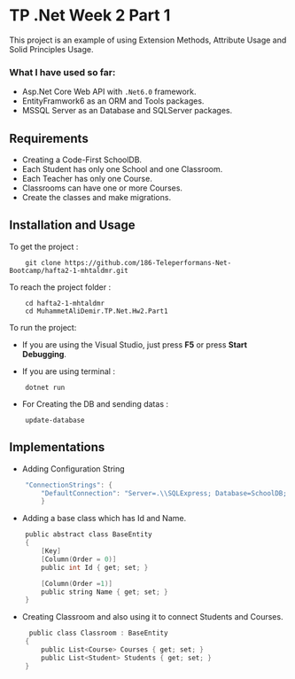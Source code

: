 # TP .Net Week 2 Part 1

This project is an example of using  Extension Methods, Attribute Usage and Solid Principles Usage.

### What I have used so far:
- Asp.Net Core Web API with `.Net6.0` framework.
- EntityFramwork6 as an ORM and Tools packages.
- MSSQL Server as an Database and SQLServer packages.

## Requirements
- Creating a Code-First SchoolDB.
- Each Student has only one School and one Classroom.
- Each Teacher has only one Course.
- Classrooms can have one or more Courses.
- Create the classes and make migrations.

## Installation and Usage

To get the project :
```
    git clone https://github.com/186-Teleperformans-Net-Bootcamp/hafta2-1-mhtaldmr.git
```
To reach the project folder :
```
    cd hafta2-1-mhtaldmr 
    cd MuhammetAliDemir.TP.Net.Hw2.Part1
```
To run the project:
- If you are using the Visual Studio, just press **F5** or press **Start Debugging**.

- If you are using terminal : 
```
    dotnet run
```
- For Creating the DB and sending datas : 
```
    update-database
```

## Implementations

- Adding Configuration String
```c
	"ConnectionStrings": {
    	"DefaultConnection": "Server=.\\SQLExpress; Database=SchoolDB; Trusted_Connection=Yes;"
  		}
```

- Adding a base class which has Id and Name.
```c
	public abstract class BaseEntity
    {
        [Key]
        [Column(Order = 0)]
        public int Id { get; set; }

        [Column(Order =1)]
        public string Name { get; set; }
    }
```

- Creating Classroom and also using it to connect Students and Courses.
```c
	 public class Classroom : BaseEntity
    {
        public List<Course> Courses { get; set; }
        public List<Student> Students { get; set; }
    }
```

